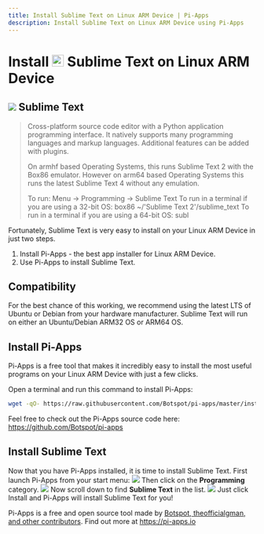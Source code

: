 ```yaml
---
title: Install Sublime Text on Linux ARM Device | Pi-Apps
description: Install Sublime Text on Linux ARM Device using Pi-Apps
---
```

<div class="simple-install-content content">

# Install <img src="/img/app-icons/Sublime Text/icon-64.png" height=24> Sublime Text on Linux ARM Device

## <img src="/img/app-icons/Sublime Text/icon-64.png"> Sublime Text
> Cross-platform source code editor with a Python application programming interface.
> It natively supports many programming languages and markup languages. Additional features can be added with plugins.
> 
> On armhf based Operating Systems, this runs Sublime Text 2 with the Box86 emulator.
> However on arm64 based Operating Systems this runs the latest Sublime Text 4 without any emulation.
> 
> To run: Menu -> Programming -> Sublime Text
> To run in a terminal if you are using a 32-bit OS: box86 ~/'Sublime Text 2'/sublime_text
> To run in a terminal if you are using a 64-bit OS: subl

Fortunately, Sublime Text is very easy to install on your Linux ARM Device in just two steps.
1. Install Pi-Apps - the best app installer for Linux ARM Device.
2. Use Pi-Apps to install Sublime Text.
</div>
<div class="simple-install-content content">

## Compatibility
For the best chance of this working, we recommend using the latest LTS of Ubuntu or Debian from your hardware manufacturer.
Sublime Text will run on either an Ubuntu/Debian ARM32 OS or ARM64 OS.
</div>
<div class="simple-install-content content">

## Install Pi-Apps

Pi-Apps is a free tool that makes it incredibly easy to install the most useful programs on your Linux ARM Device with just a few clicks.

Open a terminal and run this command to install Pi-Apps:
```bash
wget -qO- https://raw.githubusercontent.com/Botspot/pi-apps/master/install | bash
```
Feel free to check out the Pi-Apps source code here: https://github.com/Botspot/pi-apps
</div>
<div class="simple-install-content content">

## Install Sublime Text

Now that you have Pi-Apps installed, it is time to install Sublime Text.
First launch Pi-Apps from your start menu:
<img src="/img/start-menu.png">
Then click on the <b>Programming</b> category.
<img src="/img/category-selections/Programming.png">
Now scroll down to find <b>Sublime Text</b> in the list.
<img src="/img/app-icons/Sublime Text/app-selection.png">
Just click Install and Pi-Apps will install Sublime Text for you!
</div>
<div class="simple-install-content content">

Pi-Apps is a free and open source tool made by [Botspot, theofficialgman, and other contributors](/about/#contributors). Find out more at https://pi-apps.io
</div>
